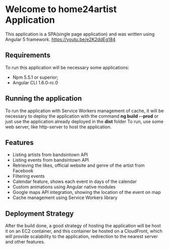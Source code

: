 ﻿Welcome to home24artist Application
===================

This application is a SPA(single page application) and was written using Angular 5 framework.
https://youtu.be/e2K2ddEg184

Requirements
-------------

To run this application will be necessary some applications:

 - Npm 5.5.1 or superior;
 - Angular CLI 1.6.0-rc.0

## Running the application ##

To run the application with Service Workers management of cache, it will be necessary to deploy the application with the command **ng build --prod** or just use the application already deployed in the **dist** folder
To run, use some web server, like http-server to host the application.

## Features ##

 - Listing artists from bandsintown API
 - Listing events from bandsintown API
 - Retrieving the likes, official website and genre of the artist from Facebook
 - Filtering events
 - Calendar feature, shows each event in days of the calendar
 - Custom animations using Angular native modules
 - Google maps API integration, showing the location of the event on map 
 - Cache management using Service Workers library

## Deployment Strategy ##

After the build done, a good strategy of hosting the application will be host it on an EC2 container, and this container be hosted on a CloudFront, which will provide scalability to the application, redirection to the nearest server and other features.

